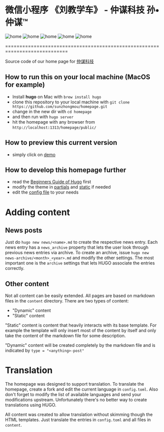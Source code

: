 # 微信小程序 《刘教学车》 - 仲谋科技 孙•仲谋™

![home](assets/images/preview/home.PNG) 
![home](assets/images/preview/comment.PNG) 
![home](assets/images/preview/foward.PNG) 
![home](assets/images/preview/assignment.PNG) 
![home](assets/images/preview/phone.PNG) 


============================================================================


Source code of our home page for [仲谋科技](https://www.sunzhongmou.com) 

## How to run this on your local machine (MacOS for example)

* Install **hugo** on Mac with `brew install hugo`
* clone this repository to your local machine with `git clone https://github.com/sunzhongmou/homepage.git`
* change in the new dir with `cd homepage`
* and then run with `hugo server`
* hit the homepage with any browser from `http://localhost:1313/homepage/public/`

## How to preview this current version

* simply click on [demo](https://www.sunzhongmou.com)

## How to develop this homepage further

* read the [Beginners Guide of Hugo](https://gohugo.io/overview/quickstart/) first
* modify the theme in [partials](https://github.com/sunzhongmou/homepage/themes/hugo-creative-theme/layouts/partials) and [static](https://github.com/sunzhongmou/homepage/themes/hugo-creative-theme/static) if needed
* edit the [config file](https://github.com/sunzhongmou/homepage/config.toml) to your needs

# Adding content

## News posts

Just do `hugo new news/<name>.md` to create the respective news entry.
Each news entry has a `news_archive` property that lets the user look through previous news entries via archive. To create an archive, issue `hugo new news-archive/<month>_<year>.md` and modify the other settings. The most important one is the `archive` settings that lets HUGO associate the entries correctly.

## Other content

Not all content can be easily extended. All pages are based on markdown files in the `content` directory. There are two types of content:

* "Dynamic" content
* "Static" content

"Static" content is content that heavily interacts with its base template. For example the template will only insert most of the content by itself and only take the content of the markdown file for some description.

"Dynamic" content will be created completely by the markdown file and is indicated by `type = "<anything>-post"`

# Translation

The homepage was designed to support translation. To translate the homepage, create a fork and edit the current language in `config.toml`. Also don't forget to modify the list of available languages and send your modifications upstream. Unfortunately there's no better way to create translations using HUGO.

All content was created to allow translation without skimming though the HTML templates. Just translate the entries in `config.toml` and all files in `content`.

